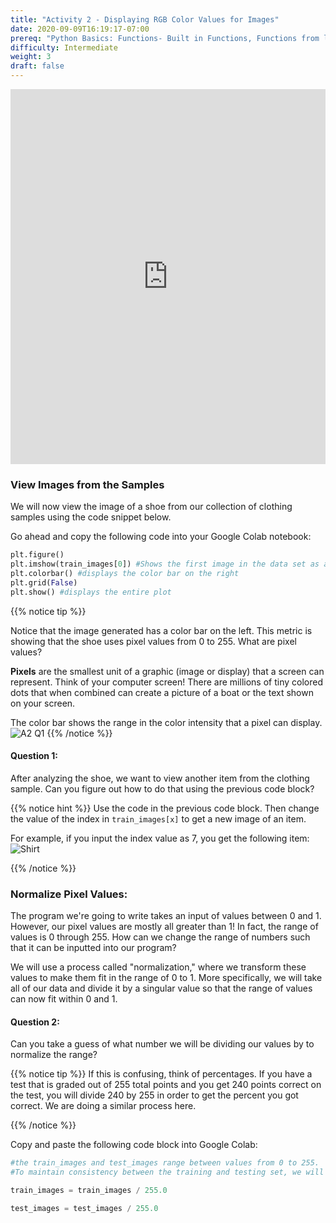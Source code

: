 ```yaml
---
title: "Activity 2 - Displaying RGB Color Values for Images"
date: 2020-09-09T16:19:17-07:00
prereq: "Python Basics: Functions- Built in Functions, Functions from libraries; Data Types- Strings, Numbers, Reading from Console; Data Structures- Lists"
difficulty: Intermediate
weight: 3
draft: false
---
```


<iframe width="100%" height="600px" src="https://www.youtube.com/embed/bMr1c4a7dXQ" frameborder="0" allow="accelerometer; autoplay; encrypted-media; gyroscope; picture-in-picture" allowfullscreen></iframe>

### View Images from the Samples  

We will now view the image of a shoe from our collection of clothing samples using the code snippet below.

Go ahead and copy the following code into your Google Colab notebook:

```python
plt.figure()
plt.imshow(train_images[0]) #Shows the first image in the data set as a plot or different colored pixels
plt.colorbar() #displays the color bar on the right
plt.grid(False)
plt.show() #displays the entire plot
```

{{% notice tip %}}

Notice that the image generated has a color bar on the left. This metric is showing that the shoe uses pixel values from 0 to 255. What are pixel values? 

**Pixels** are the smallest unit of a graphic (image or display) that a screen can represent. Think of your computer screen! There are millions of tiny colored dots that when combined can create a picture of a boat or the text shown on your screen. 

The color bar shows the range in the color intensity that a pixel can display. 
![A2 Q1](../media/a2q1.png)
{{% /notice %}}

#### Question 1:
After analyzing the shoe, we want to view another item from the clothing sample. Can you figure out how to do that using the previous code block? 

{{% notice hint %}}
Use the code in the previous code block. Then change the value of the index in `train_images[x]` to get a new image of an item.   

For example, if you input the index value as 7, you get the following item:
![Shirt](../media/a2progress2.png)

{{% /notice %}}

### Normalize Pixel Values:

The program we're going to write takes an input of values between 0 and 1. However, our pixel values are mostly all greater than 1! In fact, the range of values is 0 through 255. How can we change the range of numbers such that it can be inputted into our program? 

We will use a process called "normalization," where we transform these values to make them fit in the range of 0 to 1. More specifically, we will take all of our data and divide it by a singular value so that the range of values can now fit within 0 and 1. 

#### Question 2: 
Can you take a guess of what number we will be dividing our values by to normalize the range? 

{{% notice tip %}}
If this is confusing, think of percentages. If you have a test that is graded out of 255 total points and you get 240 points correct on the test, you will divide 240 by 255 in order to get the percent you got correct. We are doing a similar process here. 

{{% /notice %}}

Copy and paste the following code block into Google Colab:

```python
#the train_images and test_images range between values from 0 to 255. 
#To maintain consistency between the training and testing set, we will divide train_images and test_images by 255

train_images = train_images / 255.0 

test_images = test_images / 255.0
```